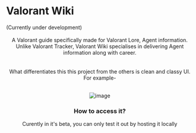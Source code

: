 <h1>Valorant Wiki</h1>
(Currently under development)
<br><br>
<div align="center">
A Valorant guide specifically made for Valorant Lore, Agent information. Unlike Valorant Tracker, Valorant Wiki specialises in delivering Agent information along with career.
<br><br><br>
What differentiates this this project from the others is clean and classy UI. For example- 
<br><br>
  
  ![image](https://github.com/Lurku/valorant/assets/80824757/3b9c8c0c-7e22-4fa1-bdf0-7d89f6380f4f)

<h3>How to access it?</h3>
Curently in it's beta, you can only test it out by hosting it locally
</div>
